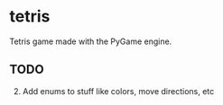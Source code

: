 # tetris

Tetris game made with the PyGame engine.

## TODO

2. Add enums to stuff like colors, move directions, etc